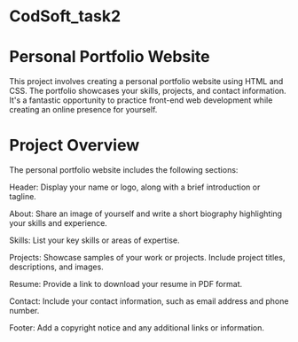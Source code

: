 # CodSoft_task2
# Personal Portfolio Website
This project involves creating a personal portfolio website using HTML and CSS. The portfolio showcases your skills, projects, and contact information. It's a fantastic opportunity to practice front-end web development while creating an online presence for yourself.

# Project Overview
The personal portfolio website includes the following sections:

Header: Display your name or logo, along with a brief introduction or tagline.

About: Share an image of yourself and write a short biography highlighting your skills and experience.

Skills: List your key skills or areas of expertise.

Projects: Showcase samples of your work or projects. Include project titles, descriptions, and images.

Resume: Provide a link to download your resume in PDF format.

Contact: Include your contact information, such as email address and phone number.

Footer: Add a copyright notice and any additional links or information.
